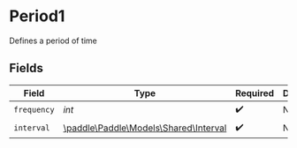 # Period1

Defines a period of time


## Fields

| Field                                                                    | Type                                                                     | Required                                                                 | Description                                                              |
| ------------------------------------------------------------------------ | ------------------------------------------------------------------------ | ------------------------------------------------------------------------ | ------------------------------------------------------------------------ |
| `frequency`                                                              | *int*                                                                    | :heavy_check_mark:                                                       | N/A                                                                      |
| `interval`                                                               | [\paddle\Paddle\Models\Shared\Interval](../../models/shared/Interval.md) | :heavy_check_mark:                                                       | N/A                                                                      |
